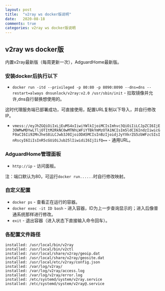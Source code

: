 ```yaml
---
layout: post
title:  "v2ray ws docker版说明"
date:   2020-08-18
comments: true
categories: v2ray ws docker版说明
---
```


## v2ray ws docker版

内置v2ray最新版（每周更新一次），AdguardHome最新版。

### 安装docker后执行以下

* `docker run -itd --privileged -p 80:80 -p 8090:8090 --dns=dns --restart=always dnsunlock/v2ray:v2.0 /usr/sbin/init`  - 拉取镜像并允许,dns自行替换想使用的。

这时代理服务端已部署成功，可直接使用，配置URL复制以下导入，并自行修改IP。

* `vmess://eyJhZGQiOiIxLjEuMS4xIiwiYWlkIjoiMCIsImhvc3QiOiIiLCJpZCI6IjE3OWMwMDYwLTljOTItM2RkNC0wMTNhLWFiYTBkYmMzOTA1NCIsIm5ldCI6IndzIiwicGF0aCI6Ii92MnJheS8iLCJwb3J0IjoiODA5MCIsInBzIjoidjJyYXkrZG5zbWFzcSIsInRscyI6IiIsInR5cGUiOiJub25lIiwidiI6IjIifQ==`  - 通用URL。

### AdguardHome管理面板

* `http://ip`  - 访问面板。

注：端口默认为80，可运行`docker run......`时自行修改映射。

### 自定义配置



* `docker ps`  - 查看正在运行的容器。
* `docker exec -it ID bash`  - 进入容器，ID为上一步查询显示的；进入后像普通系统那样进行修改。
* `exit`  - 退出容器（进入状态下直接输入命令回车）。

### 各配置文件路径

```
installed: /usr/local/bin/v2ray
installed: /usr/local/bin/v2ctl
installed: /usr/local/share/v2ray/geoip.dat
installed: /usr/local/share/v2ray/geosite.dat
installed: /usr/local/etc/v2ray/config.json
installed: /var/log/v2ray/
installed: /var/log/v2ray/access.log
installed: /var/log/v2ray/error.log
installed: /etc/systemd/system/v2ray.service
installed: /etc/systemd/system/v2ray@.service
```
